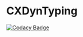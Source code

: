 # CXDynTyping
[![Codacy Badge](https://api.codacy.com/project/badge/Grade/c0da625fa0054579b26e197724150b50)](https://app.codacy.com/manual/osdeverr/CXDynTyping?utm_source=github.com&utm_medium=referral&utm_content=osdeverr/CXDynTyping&utm_campaign=Badge_Grade_Dashboard)